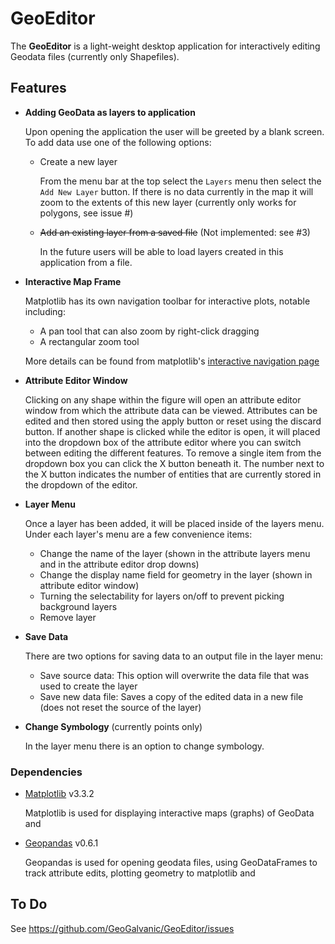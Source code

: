 # GeoEditor

The **GeoEditor** is a light-weight desktop application for interactively editing Geodata files (currently only Shapefiles). 

## Features

* **Adding GeoData as layers to application**
  
  Upon opening the application the user will be greeted by a blank screen. To add data use one of the following options:
  * Create a new layer
  
    From the menu bar at the top select the `Layers` menu then select the `Add New Layer` button. If there is no data currently in the map it will zoom to the extents of this new layer (currently only works for polygons, see issue #)
    
  * ~~Add an existing layer from a saved file~~ (Not implemented: see #3)
  
    In the future users will be able to load layers created in this application from a file.
    
* **Interactive Map Frame**

  Matplotlib has its own navigation toolbar for interactive plots, notable including:
  * A pan tool that can also zoom by right-click dragging
  * A rectangular zoom tool
  
  More details can be found from matplotlib's [interactive navigation page](https://matplotlib.org/3.2.2/users/navigation_toolbar.html)
  
* **Attribute Editor Window**

  Clicking on any shape within the figure will open an attribute editor window from which the attribute data can be viewed. Attributes can be edited and then stored using the apply button or reset using the discard button. If another shape is clicked while the editor is open, it will placed into the dropdown box of the attribute editor where you can switch between editing the different features. To remove a single item from the dropdown box you can click the X button beneath it. The number next to the X button indicates the number of entities that are currently stored in the dropdown of the editor.
  
* **Layer Menu**

  Once a layer has been added, it will be placed inside of the layers menu. Under each layer's menu are a few convenience items:
  * Change the name of the layer (shown in the attribute layers menu and in the attribute editor drop downs)
  * Change the display name field for geometry in the layer (shown in attribute editor window)
  * Turning the selectability for layers on/off to prevent picking background layers
  * Remove layer

* **Save Data**

  There are two options for saving data to an output file in the layer menu:
  * Save source data: This option will overwrite the data file that was used to create the layer
  * Save new data file: Saves a copy of the edited data in a new file (does not reset the source of the layer)

* **Change Symbology** (currently points only)

  In the layer menu there is an option to change symbology.

### Dependencies

* [Matplotlib](https://github.com/matplotlib/matplotlib) v3.3.2

  Matplotlib is used for displaying interactive maps (graphs) of GeoData and 
* [Geopandas](https://github.com/geopandas/geopandas) v0.6.1

  Geopandas is used for opening geodata files, using GeoDataFrames to track attribute edits, plotting geometry to matplotlib and 
  
## To Do
See https://github.com/GeoGalvanic/GeoEditor/issues

